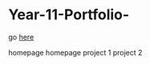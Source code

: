 # Year-11-Portfolio-

go [here](https://jianiwuwscw.github.io/Year-11-Portfolio-/)

homepage
    homepage
    project 1
    project 2


